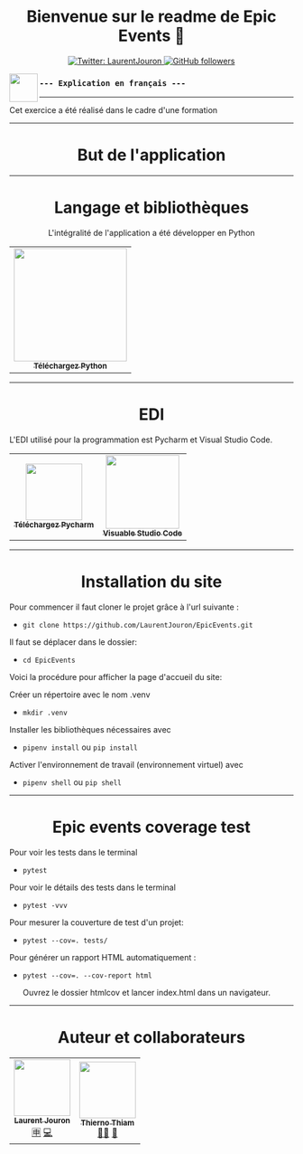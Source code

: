 <h1 align="center">Bienvenue sur le readme de Epic Events 👋</h1>
<p align="center">
  <a href="https://twitter.com/LaurentJouron">
    <img alt="Twitter: LaurentJouron" 
      src="https://img.shields.io/twitter/follow/LaurentJouron.svg?style=social" target="_blank" />
  </a>
  <a href="https://github.com/LaurentJouron">
    <img alt="GitHub followers" 
      src="https://img.shields.io/github/followers/LaurentJouron?style=social" />
  </a>
</p>

<p align="center">
    <img align="left"
      width="50px" 
      src="https://encrypted-tbn0.gstatic.com/images?q=tbn:ANd9GcToscdusMNjQbffwasgiLuCsbCNZisJRE95Fg&usqp=CAU" />
</p>

### ``--- Explication en français ---``
___________

Cet exercice a été réalisé dans le cadre d'une formation 
___________

<h1 align="center">But de l'application</h1>


___________

<h1 align="center">Langage et bibliothèques</h1>

<p align="center">L'intégralité de l'application a été développer en Python</p>


<table>
  <tr>
    <td align="center">
      <a href=https://www.python.org/">
        <img width="200px"
          src="https://www.python.org/static/img/python-logo.png" /><br />
        <sub><b>Téléchargez Python</b></sub></a><br />
      <a href=https://www.python.org/" title="Téléchargez Python" ></a> 
    </td>
</table>


___________

<h1 align="center">EDI</h1>


<p align="left">L'EDI utilisé pour la programmation est Pycharm et Visual Studio Code.

<table>
  <tr>
    <td align="center">
      <a href=https://www.jetbrains.com/fr-fr/pycharm/download/#section=windows">
        <img width="100px"
          src="https://upload.wikimedia.org/wikipedia/commons/1/1d/PyCharm_Icon.svg" /><br />
        <sub><b>Téléchargez Pycharm</b></sub></a><br />
      <a href=https://www.jetbrains.com/fr-fr/pycharm/download/#section=windows" title="Téléchargez Pycharm" ></a> 
    </td>
    <td align="center">
      <a href="https://visualstudio.microsoft.com/fr/">
        <img width="130px"
          src="https://encrypted-tbn0.gstatic.com/images?q=tbn:ANd9GcQ-H3CcAG7w2nXSnlqldVWR-ER4mvFfLgqYxA&usqp=CAU" /><br />
        <sub><b>Visuable Studio Code</b></sub></a><br />
      <a href="https://visualstudio.microsoft.com/fr/" title="Visuable Studio Code" ></a>
    </td>
  </tr>
</table>

___________

<h1 align="center">Installation du site </h1>

Pour commencer il faut cloner le projet grâce à l'url suivante :
  * ``git clone https://github.com/LaurentJouron/EpicEvents.git``

Il faut se déplacer dans le dossier:
  * ``cd EpicEvents``

Voici la procédure pour afficher la page d'accueil du site:

Créer un répertoire avec le nom .venv
  * ``mkdir .venv``

Installer les bibliothèques nécessaires avec
  * ``pipenv install`` ou ``pip install``

Activer l'environnement de travail (environnement virtuel) avec
  * ``pipenv shell`` ou ``pip shell``


___________


<h1 align="center">Epic events coverage test </h1>

Pour voir les tests dans le terminal
  * ``pytest``

Pour voir le détails des tests dans le terminal
  * ``pytest -vvv``

Pour mesurer la couverture de test d'un projet:
  * ``pytest --cov=. tests/``

Pour générer un rapport HTML automatiquement :
  * ``pytest --cov=. --cov-report html``
  
    Ouvrez le dossier htmlcov et lancer index.html dans un navigateur.

___________

<h1 align="center">Auteur et collaborateurs</h1>


<table>
  <tr>
    <td align="center">
      <a href="https://github.com/LaurentJouron">
        <img src="https://encrypted-tbn0.gstatic.com/images?q=tbn:ANd9GcRlW-w7O7g3hQTw8qcIAy3LCRhiHg5tUPfvVg&usqp=CAU"
          width="100px;"/><br />
        <sub><b>Laurent Jouron</b></sub></a><br />
      <a href="https://openclassrooms.com/fr/" title="Étudiant">🈸</a>
      <a href="https://github.com/LaurentJouron/Books-online" title="Codeur de l'application">💻</a>
    </td>
    <td align="center">
      <a href="https://github.com/thierhost">
        <img src="https://avatars.githubusercontent.com/u/7854284?s=100&v=4"
          width="100px;"/><br />
        <sub><b>Thierno Thiam</b></sub></a><br />
      <a href="https://github.com/thierhost" title="Mentor de Laurent">👨‍🏫</a> 
      <a href="https://www.python.org/dev/peps/pep-0008/" title="Doc PEP 8">📄</a>
    </td>
  </tr>
</table>